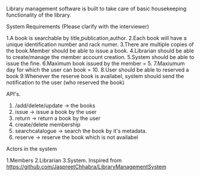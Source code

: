 Library management software is built to take care of basic housekeeping functionality of the library.

System Requirements (Please clarify with the interviewer)

1.A book is searchable by title,publication,author.
2.Each book will have a unique identification number and rack numer.
3.There are multiple copies of the book.Member should be able to issue a book.
4.Librarian should be able to create/manage the member account creation.
5.System should be able to issue the fine.
6.Maximum book issued by the member = 5.
7.Maxiumum day for which the user can book = 10.
8.User should be able to reserved a book
9.Whenever the reserve book is availabel, system should send the notification to the user (who reserved the book)


API's.

1. /add/delete/update -> the books
2. issue -> issue a book by the user
3. return -> return a book by the user
4. create/delete membership
5. searchcatalogue -> search the book by it's metadata.
6. reserve -> reserve the book which is not availabel

Actors in the system

1.Members
2.Librarian
3.System.
Inspired from https://github.com/JaspreetChhabra/LibraryManagementSystem